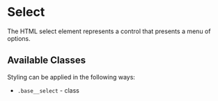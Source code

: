 # Select

The HTML select element represents a control that presents a menu of options.  

## Available Classes

Styling can be applied in the following ways:

* `.base__select` - class
